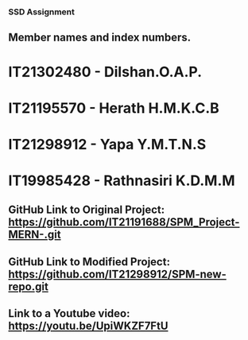 ### SSD Assignment


## Member names and index numbers.

# IT21302480 - Dilshan.O.A.P.
# IT21195570 - Herath H.M.K.C.B
# IT21298912 - Yapa Y.M.T.N.S
# IT19985428 - Rathnasiri K.D.M.M


## GitHub Link to Original Project: https://github.com/IT21191688/SPM_Project-MERN-.git


## GitHub Link to Modified Project: https://github.com/IT21298912/SPM-new-repo.git


## Link to a Youtube video: https://youtu.be/UpiWKZF7FtU
